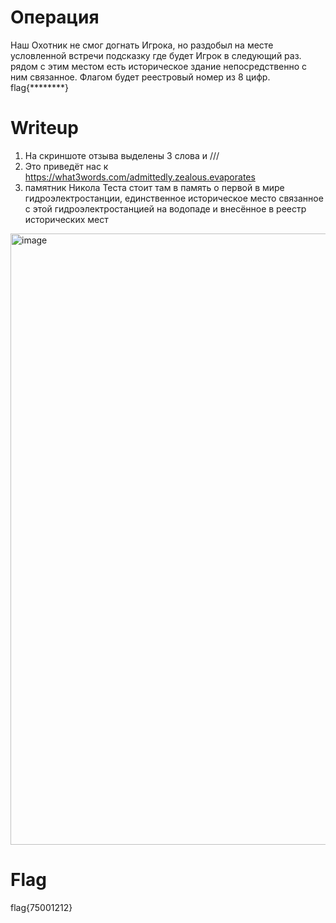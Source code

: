 # Операция 

Наш Охотник не смог догнать Игрока, но раздобыл на месте условленной встречи подсказку где будет Игрок в следующий раз.
рядом с этим местом есть историческое здание непосредственно с ним связанное. Флагом будет реестровый номер из 8 цифр.
flag{********}

# Writeup 

1. На скриншоте отзыва выделены 3 слова и ///
2. Это приведёт нас к https://what3words.com/admittedly.zealous.evaporates
3. памятник Никола Теста стоит там в память о первой в мире гидроэлектростанции,
   единственное историческое место связанное с этой гидроэлектростанцией на водопаде и внесённое в реестр исторических мест

<img width="978" alt="image" src="https://github.com/user-attachments/assets/b8552bff-45ad-4eb2-bc47-758a1855c32f" />

# Flag
flag{75001212}
